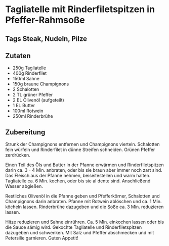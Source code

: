 # Tagliatelle mit Rinderfiletspitzen in Pfeffer-Rahmsoße

## Tags Steak, Nudeln, Pilze

## Zutaten

- 250g Tagliatelle
- 400g Rinderfilet
- 150ml Sahne
- 150g braune Champignons
- 2 Schalotten
- 2 TL grüner Pfeffer
- 2 EL Olivenöl (aufgeteilt)
- 1 EL Butter
- 100ml Rotwein
- 250ml Rinderbrühe

## Zubereitung

Strunk der Champignons entfernen und Champignons vierteln. Schalotten fein würfeln und Rinderfilet in dünne Streifen schneiden. Grünen Pfeffer zerdrücken.

Einen Teil des Öls und Butter in der Pfanne erwärmen und Rinderfiletspitzen darin ca. 3 - 4 Min. anbraten, oder bis sie braun aber immer noch zart sind. Das Fleisch aus der Pfanne nehmen, beiseitestellen und warm halten. Tagliatelle ca. 6 Min. kochen, oder bis sie al dente sind. Anschließend Wasser abgießen.

Restliches Olivenöl in die Pfanne geben und Pfefferkörner, Schalotten und Champignons darin anbraten. Pfanne mit Rotwein ablöschen und ca. 1 Min. köcheln lassen. Rinderbrühe dazugeben und die Soße ca. 3 Min. reduzieren lassen.

Hitze reduzieren und Sahne einrühren. Ca. 5 Min. einkochen lassen oder bis die Sauce sämig wird. Gekochte Tagliatelle und Rinderfiletspitzen dazugeben und schwenken. Mit Salz und Pfeffer abschmecken und mit Petersilie garnieren. Guten Appetit!
